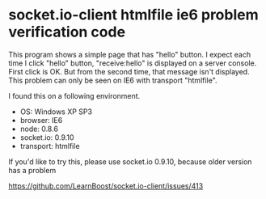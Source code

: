 socket.io-client htmlfile ie6 problem verification code
=====================================
This program shows a simple page that has "hello" button.
I expect each time I click "hello" button, "receive:hello" is displayed on a server console.
First click is OK. But from the second time, that message isn't displayed.
This problem can only be seen on IE6 with transport "htmlfile".

I found this on a following environment.

* OS: Windows XP SP3
* browser: IE6
* node: 0.8.6
* socket.io: 0.9.10
* transport: htmlfile
    
If you'd like to try this, please use socket.io 0.9.10, because older version has a problem 

https://github.com/LearnBoost/socket.io-client/issues/413

